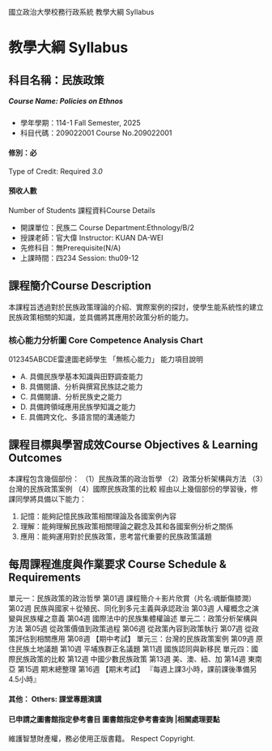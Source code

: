 國立政治大學校務行政系統 教學大綱 Syllabus
# 教學大綱 Syllabus
##  科目名稱：民族政策 
#####  Course Name: Policies on Ethnos
  * 學年學期：114-1 Fall Semester, 2025 
  * 科目代碼：209022001 Course No.209022001
#### 修別：必
Type of Credit: Required 
_3.0_
#### 預收人數
Number of Students
課程資料Course Details
  * 開課單位：民族二 Course Department:Ethnology/B/2 
  * 授課老師：官大偉 Instructor: KUAN DA-WEI 
  * 先修科目：無Prerequisite(N/A)
  * 上課時間：四234 Session: thu09-12
##  課程簡介Course Description
本課程旨透過對於民族政策理論的介紹、實際案例的探討，使學生能系統性的建立民族政策相關的知識，並具備將其應用於政策分析的能力。
###  核心能力分析圖 Core Competence Analysis Chart
012345ABCDE雷達圖老師學生
「無核心能力」 
能力項目說明
  * A. 具備民族學基本知識與田野調查能力
  * B. 具備閱讀、分析與撰寫民族誌之能力
  * C. 具備閱讀、分析民族史之能力
  * D. 具備跨領域應用民族學知識之能力
  * E. 具備跨文化、多語言間的溝通能力
##  課程目標與學習成效Course Objectives & Learning Outcomes 
本課程包含幾個部份：
（1）民族政策的政治哲學
（2）政策分析架構與方法
（3）台灣的民族政策案例
（4）國際民族政策的比較
經由以上幾個部份的學習後，修課同學將具備以下能力：
1) 記憶：能夠記憶民族政策相關理論及各國案例內容
2) 理解：能夠理解民族政策相關理論之觀念及其和各國案例分析之關係
3) 應用：能夠運用對於民族政策，思考當代重要的民族政策議題
##  每周課程進度與作業要求 Course Schedule & Requirements
單元一：民族政策的政治哲學
第01週 課程簡介＋影片欣賞（片名:魂斷傷膝澗）
第02週 民族與國家＋從殖民、同化到多元主義與承認政治 
第03週 人權概念之演變與民族權之意義
第04週 國際法中的民族集體權論述
單元二：政策分析架構與方法
第05週 從政策價值到政策過程
第06週 從政策內容到政策執行
第07週 從政策評估到相關應用
第08週 【期中考試】
單元三：台灣的民族政策案例
第09週 原住民族土地議題
第10週 平埔族群正名議題
第11週 國族認同與新移民
單元四：國際民族政策的比較
第12週 中國少數民族政策
第13週 美、澳、紐、加
第14週 東南亞
第15週 期末總整理
第16週 【期末考試】
『每週上課3小時，課前課後準備另4.5小時』
####  其他： Others: 課堂專題演講 
####  已申請之圖書館指定參考書目  圖書館指定參考書查詢 |相關處理要點
維護智慧財產權，務必使用正版書籍。 Respect Copyright.